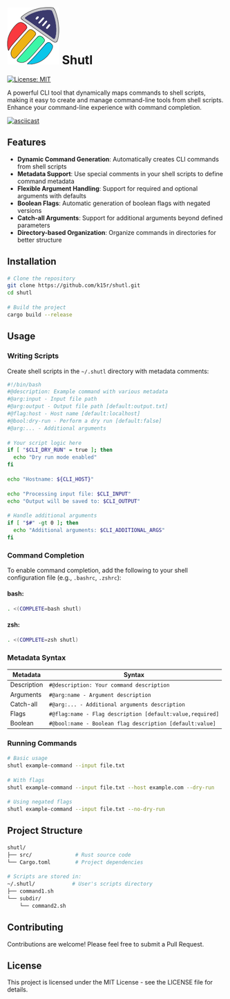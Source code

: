 # ![Shutl Logo](assets/logo-xs.png) Shutl

[![License: MIT](https://img.shields.io/badge/license-MIT-blue.svg)](https://opensource.org/licenses/MIT)

A powerful CLI tool that dynamically maps commands to shell scripts, making it easy to create and manage command-line tools from shell scripts. Enhance your command-line experience with command completion.

[![asciicast](https://asciinema.org/a/710656.svg)](https://asciinema.org/a/710656)

## Features

- **Dynamic Command Generation**: Automatically creates CLI commands from shell scripts
- **Metadata Support**: Use special comments in your shell scripts to define command metadata
- **Flexible Argument Handling**: Support for required and optional arguments with defaults
- **Boolean Flags**: Automatic generation of boolean flags with negated versions
- **Catch-all Arguments**: Support for additional arguments beyond defined parameters
- **Directory-based Organization**: Organize commands in directories for better structure

## Installation

```bash
# Clone the repository
git clone https://github.com/k15r/shutl.git
cd shutl

# Build the project
cargo build --release
```

## Usage

### Writing Scripts

Create shell scripts in the `~/.shutl` directory with metadata comments:

```bash
#!/bin/bash
#@description: Example command with various metadata
#@arg:input - Input file path
#@arg:output - Output file path [default:output.txt]
#@flag:host - Host name [default:localhost]
#@bool:dry-run - Perform a dry run [default:false]
#@arg:... - Additional arguments

# Your script logic here
if [ "$CLI_DRY_RUN" = true ]; then
  echo "Dry run mode enabled"
fi

echo "Hostname: ${CLI_HOST}"

echo "Processing input file: $CLI_INPUT"
echo "Output will be saved to: $CLI_OUTPUT"

# Handle additional arguments
if [ "$#" -gt 0 ]; then
  echo "Additional arguments: $CLI_ADDITIONAL_ARGS"
fi
```

### Command Completion
To enable command completion, add the following to your shell configuration file (e.g., `.bashrc`, `.zshrc`):

#### bash:
```bash
. <(COMPLETE=bash shutl)
```

#### zsh:
```bash
. <(COMPLETE=zsh shutl)
``` 

### Metadata Syntax

| **Metadata**  | **Syntax**                                                |
|---------------|-----------------------------------------------------------|
| Description   | `#@description: Your command description`                 |
| Arguments     | `#@arg:name - Argument description`                       |
| Catch-all     | `#@arg:... - Additional arguments description`            |
| Flags         | `#@flag:name - Flag description [default:value,required]` |
| Boolean       | `#@bool:name - Boolean flag description [default:value]`  |

### Running Commands

```bash
# Basic usage
shutl example-command --input file.txt

# With flags
shutl example-command --input file.txt --host example.com --dry-run

# Using negated flags
shutl example-command --input file.txt --no-dry-run
```

## Project Structure

```bash
shutl/
├── src/              # Rust source code
└── Cargo.toml        # Project dependencies

# Scripts are stored in:
~/.shutl/            # User's scripts directory
├── command1.sh
└── subdir/
    └── command2.sh
```

## Contributing

Contributions are welcome! Please feel free to submit a Pull Request.

## License

This project is licensed under the MIT License - see the LICENSE file for details. 
